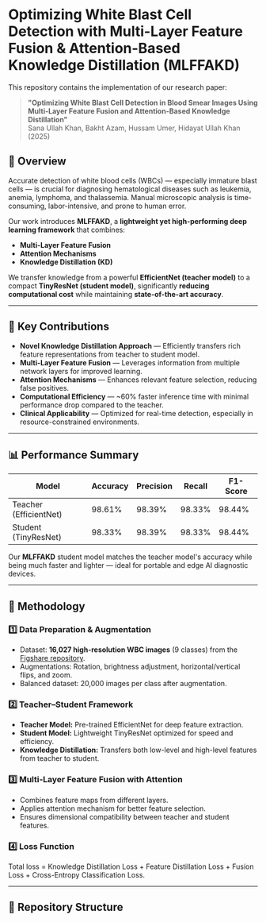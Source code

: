 # Optimizing White Blast Cell Detection with Multi-Layer Feature Fusion & Attention-Based Knowledge Distillation (MLFFAKD)

This repository contains the implementation of our research paper:

> **"Optimizing White Blast Cell Detection in Blood Smear Images Using Multi-Layer Feature Fusion and Attention-Based Knowledge Distillation"**  
> Sana Ullah Khan, Bakht Azam, Hussam Umer, Hidayat Ullah Khan (2025)

## 📌 Overview
Accurate detection of white blood cells (WBCs) — especially immature blast cells — is crucial for diagnosing hematological diseases such as leukemia, anemia, lymphoma, and thalassemia. Manual microscopic analysis is time-consuming, labor-intensive, and prone to human error.  

Our work introduces **MLFFAKD**, a **lightweight yet high-performing deep learning framework** that combines:
- **Multi-Layer Feature Fusion**  
- **Attention Mechanisms**  
- **Knowledge Distillation (KD)**  

We transfer knowledge from a powerful **EfficientNet (teacher model)** to a compact **TinyResNet (student model)**, significantly **reducing computational cost** while maintaining **state-of-the-art accuracy**.

---

## 🚀 Key Contributions
- **Novel Knowledge Distillation Approach** — Efficiently transfers rich feature representations from teacher to student model.
- **Multi-Layer Feature Fusion** — Leverages information from multiple network layers for improved learning.
- **Attention Mechanisms** — Enhances relevant feature selection, reducing false positives.
- **Computational Efficiency** — ~60% faster inference time with minimal performance drop compared to the teacher.
- **Clinical Applicability** — Optimized for real-time detection, especially in resource-constrained environments.

---

## 📊 Performance Summary

| Model             | Accuracy | Precision | Recall  | F1-Score |
|-------------------|----------|-----------|---------|----------|
| Teacher (EfficientNet) | 98.61%  | 98.39%    | 98.33% | 98.44%   |
| Student (TinyResNet)   | 98.33%  | 98.39%    | 98.33% | 98.44%   |

Our **MLFFAKD** student model matches the teacher model's accuracy while being much faster and lighter — ideal for portable and edge AI diagnostic devices.

---

## 🧠 Methodology

### 1️⃣ Data Preparation & Augmentation
- Dataset: **16,027 high-resolution WBC images** (9 classes) from the [Figshare repository](https://doi.org/10.6084/m9.figshare.23532799).
- Augmentations: Rotation, brightness adjustment, horizontal/vertical flips, and zoom.
- Balanced dataset: 20,000 images per class after augmentation.

### 2️⃣ Teacher–Student Framework
- **Teacher Model:** Pre-trained EfficientNet for deep feature extraction.
- **Student Model:** Lightweight TinyResNet optimized for speed and efficiency.
- **Knowledge Distillation:** Transfers both low-level and high-level features from teacher to student.

### 3️⃣ Multi-Layer Feature Fusion with Attention
- Combines feature maps from different layers.
- Applies attention mechanism for better feature selection.
- Ensures dimensional compatibility between teacher and student features.

### 4️⃣ Loss Function
Total loss = Knowledge Distillation Loss + Feature Distillation Loss + Fusion Loss + Cross-Entropy Classification Loss.

---

## 📂 Repository Structure
